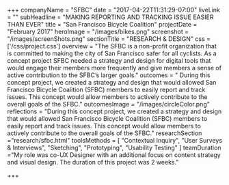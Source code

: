 +++
companyName = "SFBC"
date = "2017-04-22T11:31:29-07:00"
liveLink = ""
subHeadline = "MAKING REPORTING AND TRACKING ISSUE EASIER THAN EVER"
title = "San Francisco Bicycle Coalition"
projectDate = "February 2017"
heroImage = "/images/bikes.png"
screenshot = "/images/screenShots.png"
sectionTitle = "RESEARCH & DESIGN"
css = ['/css/project.css']
overview = "The SFBC is a non-profit organization that is committed to making the city of San Francisco safer for all cyclists. As a concept project SFBC needed a strategy and design for digital tools that would engage their members more frequently and give members a sense of active contribution to the SFBC’s larger goals."
outcomes = "  During this concept project, we created a strategy and design that would allowed San Francisco Bicycle Coalition (SFBC) members to easily report and track issues. This concept would allow members to actively contribute to the overall goals of the SFBC."
outcomesImage = "/images/circleColor.png"
reflections = "During this concept project, we created a strategy and design that would allowed San Francisco Bicycle Coalition (SFBC) members to easily report and track issues. This concept would allow members to actively contribute to the overall goals of the SFBC."
researchSection ="research/sfbc.html"
toolsMethods = [
  "Contextual Inquiry",
  "User Surveys & Interviews",
  "Sketching",
  "Prototyping",
  "Usability Testing"
]
teamDuration ="My role was co-UX Designer with an additional focus on content strategy and visual design. The duration of this project was 2 weeks."


+++
